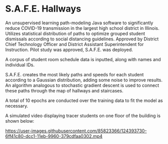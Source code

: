 # S.A.F.E. Hallways
An unsupervised learning path-modeling Java software to significantly reduce COVID-19 transmission in the largest high school district in Illinois. Utilizes statistical distribution of paths to optimize grouped student dismissals according to social distancing guidelines. Approved by District Chief Technology Officer and District Assistant Superintendent for Instruction. Pilot study was approved, S.A.F.E. was deployed.

A corpus of student room schedule data is inputted, along with names and individual IDs.

S.A.F.E. creates the most likely paths and speeds for each student according to a Gaussian distribution, adding some noise to improve results. An algorithm analogous to stochastic gradient descent is used to connect these paths through the map of hallways and staircases.

A total of 10 epochs are conducted over the training data to fit the model as necessary.

A simulated video displaying tracer students on one floor of the building is shown below:

https://user-images.githubusercontent.com/85823366/124393730-6ff41c80-dcc1-11eb-9960-379cdfaa0302.mp4

